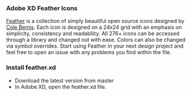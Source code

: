 ### Adobe XD Feather Icons

[Feather](https://feathericons.com/) is a collection of simply beautiful open source icons designed by [Cole Bemis](https://github.com/colebemis/feather). Each icon is designed on a 24x24 grid with an emphasis on simplicity, consistency and readability. All 276+ icons can be accessed through a library and changed out with ease. Colors can also be changed via symbol overrides. Start using Feather in your next design project and feel free to open an issue with any problems you find within the file. 

### Install feather.xd
+ Download the latest version from master
+ In Adobe XD, open the feather.xd file.

